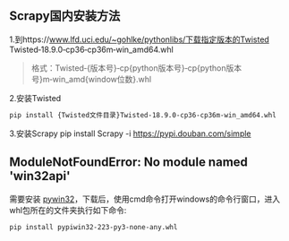 ## Scrapy国内安装方法
1.到https://www.lfd.uci.edu/~gohlke/pythonlibs/下载指定版本的Twisted
Twisted‑18.9.0‑cp36‑cp36m‑win_amd64.whl
> 格式：Twisted‑{版本号}‑cp{python版本号}‑cp{python版本号}m‑win_amd{window位数}.whl

2.安装Twisted

   ```bash
   pip install {Twisted文件目录}Twisted‑18.9.0‑cp36‑cp36m‑win_amd64.whl
   ```

3.安装Scrapy
pip install Scrapy -i https://pypi.douban.com/simple

## ModuleNotFoundError: No module named 'win32api'

需要安装 [pywin32](https://pypi.org/project/pypiwin32/#files)，下载后，使用cmd命令打开windows的命令行窗口，进入whl包所在的文件夹执行如下命令:
```bash
pip install pypiwin32-223-py3-none-any.whl
```

